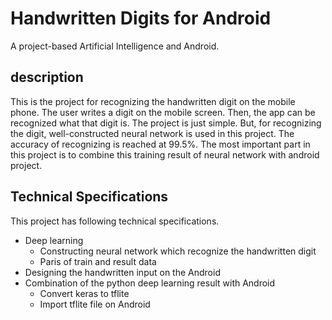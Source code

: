 # Handwritten Digits for Android
A project-based Artificial Intelligence and Android.
## description
This is the project for recognizing the handwritten digit on the mobile phone.
The user writes a digit on the mobile screen. Then, the app can be recognized what that digit is.
The project is just simple. But, for recognizing the digit, well-constructed neural network is used in this project. The accuracy of recognizing is reached at 99.5%.
The most important part in this project is to combine this training result of neural network with android project.
## Technical Specifications
This project has following technical specifications.
* Deep learning
  *	Constructing neural network which recognize the handwritten digit
  *	Paris of train and result data
* Designing the handwritten input on the Android
* Combination of the python deep learning result with Android
  *	Convert keras to tflite
  *	Import tflite file on Android


